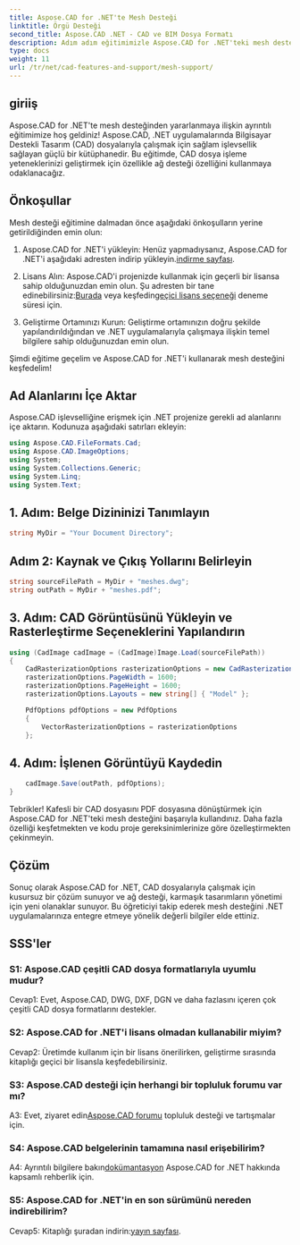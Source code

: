 ```yaml
---
title: Aspose.CAD for .NET'te Mesh Desteği
linktitle: Örgü Desteği
second_title: Aspose.CAD .NET - CAD ve BIM Dosya Formatı
description: Adım adım eğitimimizle Aspose.CAD for .NET'teki mesh desteğini keşfedin. CAD dosyalarını zahmetsizce PDF'ye dönüştürün.
type: docs
weight: 11
url: /tr/net/cad-features-and-support/mesh-support/
---
```

## giriiş

Aspose.CAD for .NET'te mesh desteğinden yararlanmaya ilişkin ayrıntılı eğitimimize hoş geldiniz! Aspose.CAD, .NET uygulamalarında Bilgisayar Destekli Tasarım (CAD) dosyalarıyla çalışmak için sağlam işlevsellik sağlayan güçlü bir kütüphanedir. Bu eğitimde, CAD dosya işleme yeteneklerinizi geliştirmek için özellikle ağ desteği özelliğini kullanmaya odaklanacağız.

## Önkoşullar

Mesh desteği eğitimine dalmadan önce aşağıdaki önkoşulların yerine getirildiğinden emin olun:

1. Aspose.CAD for .NET'i yükleyin: Henüz yapmadıysanız, Aspose.CAD for .NET'i aşağıdaki adresten indirip yükleyin.[indirme sayfası](https://releases.aspose.com/cad/net/).

2.  Lisans Alın: Aspose.CAD'i projenizde kullanmak için geçerli bir lisansa sahip olduğunuzdan emin olun. Şu adresten bir tane edinebilirsiniz:[Burada](https://purchase.aspose.com/buy) veya keşfedin[geçici lisans seçeneği](https://purchase.aspose.com/temporary-license/) deneme süresi için.

3. Geliştirme Ortamınızı Kurun: Geliştirme ortamınızın doğru şekilde yapılandırıldığından ve .NET uygulamalarıyla çalışmaya ilişkin temel bilgilere sahip olduğunuzdan emin olun.

Şimdi eğitime geçelim ve Aspose.CAD for .NET'i kullanarak mesh desteğini keşfedelim!

## Ad Alanlarını İçe Aktar

Aspose.CAD işlevselliğine erişmek için .NET projenize gerekli ad alanlarını içe aktarın. Kodunuza aşağıdaki satırları ekleyin:

```csharp
using Aspose.CAD.FileFormats.Cad;
using Aspose.CAD.ImageOptions;
using System;
using System.Collections.Generic;
using System.Linq;
using System.Text;

```

## 1. Adım: Belge Dizininizi Tanımlayın

```csharp
string MyDir = "Your Document Directory";
```

## Adım 2: Kaynak ve Çıkış Yollarını Belirleyin

```csharp
string sourceFilePath = MyDir + "meshes.dwg";
string outPath = MyDir + "meshes.pdf";
```

## 3. Adım: CAD Görüntüsünü Yükleyin ve Rasterleştirme Seçeneklerini Yapılandırın

```csharp
using (CadImage cadImage = (CadImage)Image.Load(sourceFilePath))
{
    CadRasterizationOptions rasterizationOptions = new CadRasterizationOptions();
    rasterizationOptions.PageWidth = 1600;
    rasterizationOptions.PageHeight = 1600;
    rasterizationOptions.Layouts = new string[] { "Model" };

    PdfOptions pdfOptions = new PdfOptions
    {
        VectorRasterizationOptions = rasterizationOptions
    };
```

## 4. Adım: İşlenen Görüntüyü Kaydedin

```csharp
    cadImage.Save(outPath, pdfOptions);
}
```

Tebrikler! Kafesli bir CAD dosyasını PDF dosyasına dönüştürmek için Aspose.CAD for .NET'teki mesh desteğini başarıyla kullandınız. Daha fazla özelliği keşfetmekten ve kodu proje gereksinimlerinize göre özelleştirmekten çekinmeyin.

## Çözüm

Sonuç olarak Aspose.CAD for .NET, CAD dosyalarıyla çalışmak için kusursuz bir çözüm sunuyor ve ağ desteği, karmaşık tasarımların yönetimi için yeni olanaklar sunuyor. Bu öğreticiyi takip ederek mesh desteğini .NET uygulamalarınıza entegre etmeye yönelik değerli bilgiler elde ettiniz.

## SSS'ler

### S1: Aspose.CAD çeşitli CAD dosya formatlarıyla uyumlu mudur?

Cevap1: Evet, Aspose.CAD, DWG, DXF, DGN ve daha fazlasını içeren çok çeşitli CAD dosya formatlarını destekler.

### S2: Aspose.CAD for .NET'i lisans olmadan kullanabilir miyim?

Cevap2: Üretimde kullanım için bir lisans önerilirken, geliştirme sırasında kitaplığı geçici bir lisansla keşfedebilirsiniz.

### S3: Aspose.CAD desteği için herhangi bir topluluk forumu var mı?

 A3: Evet, ziyaret edin[Aspose.CAD forumu](https://forum.aspose.com/c/cad/19) topluluk desteği ve tartışmalar için.

### S4: Aspose.CAD belgelerinin tamamına nasıl erişebilirim?

 A4: Ayrıntılı bilgilere bakın[dokümantasyon](https://reference.aspose.com/cad/net/) Aspose.CAD for .NET hakkında kapsamlı rehberlik için.

### S5: Aspose.CAD for .NET'in en son sürümünü nereden indirebilirim?

 Cevap5: Kitaplığı şuradan indirin:[yayın sayfası](https://releases.aspose.com/cad/net/).